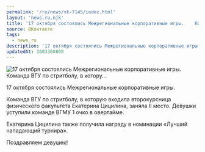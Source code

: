 ```yaml
---
permalink: '/ru/news/vk-7145/index.html'
layout: 'news.ru.njk'
title: '17 октября состоялись Межрегиональные корпоративные игры.    Команда ВГУ по стритболу, в котору…'
source: ВКонтакте
tags:
  - news_ru
description: '17 октября состоялись Межрегиональные корпоративные игры.    Команда ВГУ по стритболу, в котору…'
updatedAt: 1603360860
---
```

![17 октября состоялись Межрегиональные корпоративные игры.    Команда ВГУ по стритболу, в котору…](https://sun9-25.userapi.com/impg/olq3mRNvtNFd-QRBVWVqcTVfokPq-s7l7rzTUA/00vaCCCCq4w.jpg?size=810x1080&quality=96&sign=0540fa4d7ae725fe41be8aa177380f10&c_uniq_tag=Np4feLlQPOSReimae4Q8FhYMkD2fVYD_xh1n0ILvdJU&type=album)

17 октября состоялись Межрегиональные корпоративные игры.

Команда ВГУ по стритболу, в которую входила второкурсница физического факультета Екатерина Цицилина, заняла II место. Девушки уступили команде ВГМУ 1 очко в овертайме.

Екатерина Цицилина также получила награду в номинации «Лучший нападающий турнира».

Поздравляем девушек!
